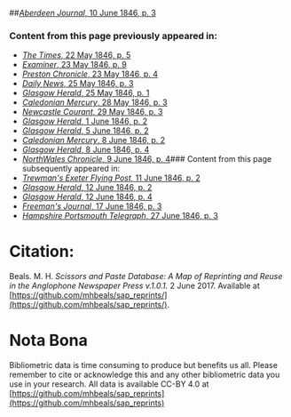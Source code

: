 ##[*Aberdeen Journal*, 10 June 1846, p. 3](https://mhbeals.github.io/sap_html/Aberdeen-Journal/Aberdeen-Journal-10-June-1846-p-3)

### Content from this page previously appeared in:
+ [*The Times*, 22 May 1846, p. 5](https://mhbeals.github.io/sap_html/The-Times/The-Times-22-May-1846-p-5)
+ [*Examiner*, 23 May 1846, p. 9](https://mhbeals.github.io/sap_html/Examiner/Examiner-23-May-1846-p-9)
+ [*Preston Chronicle*, 23 May 1846, p. 4](https://mhbeals.github.io/sap_html/Preston-Chronicle/Preston-Chronicle-23-May-1846-p-4)
+ [*Daily News*, 25 May 1846, p. 3](https://mhbeals.github.io/sap_html/Daily-News/Daily-News-25-May-1846-p-3)
+ [*Glasgow Herald*, 25 May 1846, p. 1](https://mhbeals.github.io/sap_html/Glasgow-Herald/Glasgow-Herald-25-May-1846-p-1)
+ [*Caledonian Mercury*, 28 May 1846, p. 3](https://mhbeals.github.io/sap_html/Caledonian-Mercury/Caledonian-Mercury-28-May-1846-p-3)
+ [*Newcastle Courant*, 29 May 1846, p. 3](https://mhbeals.github.io/sap_html/Newcastle-Courant/Newcastle-Courant-29-May-1846-p-3)
+ [*Glasgow Herald*, 1 June 1846, p. 2](https://mhbeals.github.io/sap_html/Glasgow-Herald/Glasgow-Herald-1-June-1846-p-2)
+ [*Glasgow Herald*, 5 June 1846, p. 2](https://mhbeals.github.io/sap_html/Glasgow-Herald/Glasgow-Herald-5-June-1846-p-2)
+ [*Caledonian Mercury*, 8 June 1846, p. 2](https://mhbeals.github.io/sap_html/Caledonian-Mercury/Caledonian-Mercury-8-June-1846-p-2)
+ [*Glasgow Herald*, 8 June 1846, p. 4](https://mhbeals.github.io/sap_html/Glasgow-Herald/Glasgow-Herald-8-June-1846-p-4)
+ [*NorthWales Chronicle*, 9 June 1846, p. 4](https://mhbeals.github.io/sap_html/NorthWales-Chronicle/NorthWales-Chronicle-9-June-1846-p-4)### Content from this page subsequently appeared in:
+ [*Trewman's Exeter Flying Post*, 11 June 1846, p. 2](https://mhbeals.github.io/sap_html/Trewman's-Exeter-Flying-Post/Trewman's-Exeter-Flying-Post-11-June-1846-p-2)
+ [*Glasgow Herald*, 12 June 1846, p. 2](https://mhbeals.github.io/sap_html/Glasgow-Herald/Glasgow-Herald-12-June-1846-p-2)
+ [*Glasgow Herald*, 12 June 1846, p. 4](https://mhbeals.github.io/sap_html/Glasgow-Herald/Glasgow-Herald-12-June-1846-p-4)
+ [*Freeman's Journal*, 17 June 1846, p. 3](https://mhbeals.github.io/sap_html/Freeman's-Journal/Freeman's-Journal-17-June-1846-p-3)
+ [*Hampshire Portsmouth Telegraph*, 27 June 1846, p. 3](https://mhbeals.github.io/sap_html/Hampshire-Portsmouth-Telegraph/Hampshire-Portsmouth-Telegraph-27-June-1846-p-3)
                    
# Citation: 

Beals. M. H. *Scissors and Paste Database: A Map of Reprinting and Reuse in the Anglophone Newspaper Press v.1.0.1.* 2 June 2017. Available at [https://github.com/mhbeals/sap_reprints/](https://github.com/mhbeals/sap_reprints/). 
                    
# Nota Bona

Bibliometric data is time consuming to produce but benefits us all. Please remember to cite or acknowledge this and any other bibliometric data you use in your research. All data is available CC-BY 4.0 at [https://github.com/mhbeals/sap_reprints](https://github.com/mhbeals/sap_reprints)